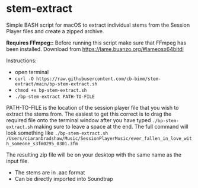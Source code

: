 # stem-extract

Simple BASH script for macOS to extract individual stems from the Session Player files and create a zipped archive.

**Requires FFmpeg::** 
Before running this script make sure that FFmpeg has been installed. Download from https://lame.buanzo.org/#lameosx64bitdl

Instructions: 
+ open terminal
+ ```curl -O https://raw.githubusercontent.com/cb-bimm/stem-extract/main/bp-stem-extract.sh```
+ ```chmod +x bp-stem-extract.sh```
+ ```./bp-stem-extract PATH-TO-FILE```

PATH-TO-FILE is the location of the session player file that you wish to extract the stems from. The easiest to get this correct is to drag the required file onto the terminal window after you have typed ```./bp-stem-extract.sh``` making sure to leave a space at the end.
The full command will look something like 
```./bp-stem-extract.sh /Users/ciaranbradshaw/Music/SessionPlayerMusic/ever_fallen_in_love_with_someone_s3fm0295_0301.3fm```

The resulting zip file will be on your desktop with the same name as the input file.
+ The stems are in .aac format 
+ Can be directly imported into Soundtrap
